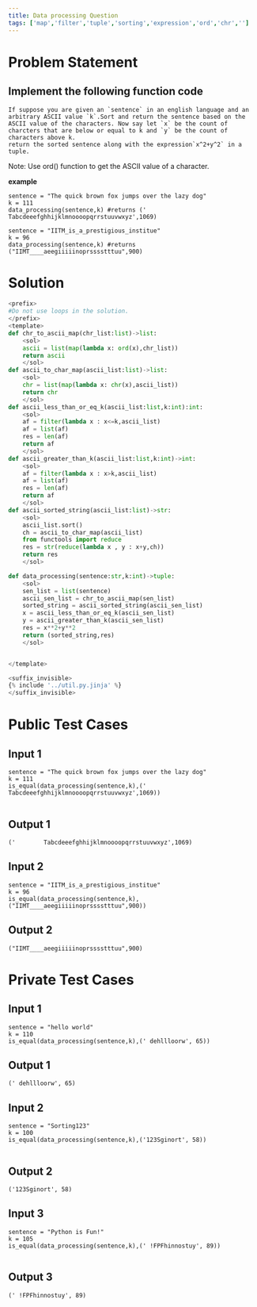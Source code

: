 ```yaml
---
title: Data processing Question
tags: ['map','filter','tuple','sorting','expression','ord','chr','']
---
```


# Problem Statement
## Implement the following function code 

    If suppose you are given an `sentence` in an english language and an arbitrary ASCII value `k`.Sort and return the sentence based on the ASCII value of the characters. Now say let `x` be the count of charcters that are below or equal to k and `y` be the count of characters above k.
    return the sorted sentence along with the expression`x^2+y^2` in a tuple.

Note: Use ord() function to get the ASCII value of a character.

**example**
```py3
sentence = "The quick brown fox jumps over the lazy dog"
k = 111
data_processing(sentence,k) #returns ('        Tabcdeeefghhijklmnoooopqrrstuuvwxyz',1069)

sentence = "IITM_is_a_prestigious_institue"
k = 96
data_processing(sentence,k) #returns ("IIMT____aeegiiiiinoprsssstttuu",900)
```
# Solution
```python test.py  -r 'python test.py'
<prefix>
#Do not use loops in the solution.
</prefix>
<template>
def chr_to_ascii_map(chr_list:list)->list:
    <sol>
    ascii = list(map(lambda x: ord(x),chr_list))
    return ascii
    </sol>
def ascii_to_char_map(ascii_list:list)->list:
    <sol>
    chr = list(map(lambda x: chr(x),ascii_list))
    return chr
    </sol>
def ascii_less_than_or_eq_k(ascii_list:list,k:int):int:
    <sol>
    af = filter(lambda x : x<=k,ascii_list)
    af = list(af)
    res = len(af)
    return af
    </sol>
def ascii_greater_than_k(ascii_list:list,k:int)->int:
    <sol>
    af = filter(lambda x : x>k,ascii_list)
    af = list(af)
    res = len(af)
    return af
    </sol>
def ascii_sorted_string(ascii_list:list)->str:
    <sol>
    ascii_list.sort()
    ch = ascii_to_char_map(ascii_list)
    from functools import reduce
    res = str(reduce(lambda x , y : x+y,ch))
    return res
    </sol>

def data_processing(sentence:str,k:int)->tuple:
    <sol>
    sen_list = list(sentence)
    ascii_sen_list = chr_to_ascii_map(sen_list)
    sorted_string = ascii_sorted_string(ascii_sen_list)
    x = ascii_less_than_or_eq_k(ascii_sen_list)
    y = ascii_greater_than_k(ascii_sen_list)
    res = x**2+y**2
    return (sorted_string,res)
    </sol>


</template>

<suffix_invisible>
{% include '../util.py.jinja' %}
</suffix_invisible>
```

# Public Test Cases

## Input 1

```
sentence = "The quick brown fox jumps over the lazy dog"
k = 111
is_equal(data_processing(sentence,k),('        Tabcdeeefghhijklmnoooopqrrstuuvwxyz',1069))


```

## Output 1

```
('        Tabcdeeefghhijklmnoooopqrrstuuvwxyz',1069)
```


## Input 2

```
sentence = "IITM_is_a_prestigious_institue"
k = 96
is_equal(data_processing(sentence,k),("IIMT____aeegiiiiinoprsssstttuu",900)) 

```

## Output 2

```
("IIMT____aeegiiiiinoprsssstttuu",900)
```


# Private Test Cases

## Input 1

```
sentence = "hello world"
k = 110
is_equal(data_processing(sentence,k),(' dehllloorw', 65))

```

## Output 1

```
(' dehllloorw', 65)

```

## Input 2

```
sentence = "Sorting123"
k = 100
is_equal(data_processing(sentence,k),('123Sginort', 58))


```

## Output 2

```
('123Sginort', 58)

```

## Input 3

```
sentence = "Python is Fun!"
k = 105
is_equal(data_processing(sentence,k),(' !FPFhinnostuy', 89))


```

## Output 3

```
(' !FPFhinnostuy', 89)

```


